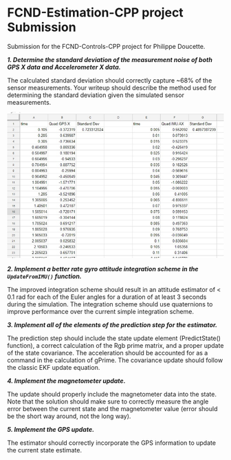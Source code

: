 # FCND-Estimation-CPP project Submission #

Submission for the FCND-Controls-CPP project for Philippe Doucette.

***1. Determine the standard deviation of the measurement noise of both GPS X data and Accelerometer X data.***

The calculated standard deviation should correctly capture ~68% of the sensor measurements. Your writeup should describe the method used for determining the standard deviation given the simulated sensor measurements.


![GPS & IMU Standard Deviation](images/Quad_SD.jpg)


***2. Implement a better rate gyro attitude integration scheme in the `UpdateFromIMU()` function.***

The improved integration scheme should result in an attitude estimator of < 0.1 rad for each of the Euler angles for a duration of at least 3 seconds during the simulation. The integration scheme should use quaternions to improve performance over the current simple integration scheme.

***3. Implement all of the elements of the prediction step for the estimator.***

The prediction step should include the state update element (PredictState() function), a correct calculation of the Rgb prime matrix, and a proper update of the state covariance. The acceleration should be accounted for as a command in the calculation of gPrime. The covariance update should follow the classic EKF update equation.

***4. Implement the magnetometer update.***

The update should properly include the magnetometer data into the state. Note that the solution should make sure to correctly measure the angle error between the current state and the magnetometer value (error should be the short way around, not the long way).

***5. Implement the GPS update.***

The estimator should correctly incorporate the GPS information to update the current state estimate.
